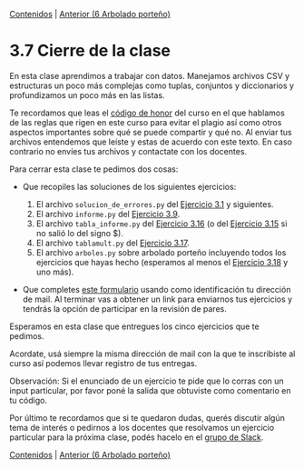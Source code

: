 [Contenidos](../Contenidos.md) \| [Anterior (6 Arbolado porteño)](06_Arboles1.md)

# 3.7 Cierre de la clase

En esta clase aprendimos a trabajar con datos. Manejamos archivos CSV y estructuras un poco más complejas como tuplas, conjuntos y diccionarios y profundizamos un poco más en las listas.

Te recordamos que leas el [código de honor](../Codigo.md) del curso en el que hablamos de las reglas que rigen en este curso para evitar el plagio así como otros aspectos importantes sobre qué se puede compartir y qué no. Al enviar tus archivos entendemos que leíste y estas de acuerdo con este texto. En caso contrario no envíes tus archivos y contactate con los docentes.


Para cerrar esta clase te pedimos dos cosas:
* Que recopiles las soluciones de los siguientes ejercicios:
    1. El archivo `solucion_de_errores.py` del [Ejercicio 3.1](../03_Datos/01_Bugs.md#ejercicio-31-semántica) y siguientes.
    2. El archivo `informe.py` del [Ejercicio 3.9](../03_Datos/02_Secuencias.md#ejercicio-39-la-función-zip).
    4. El archivo `tabla_informe.py` del [Ejercicio 3.16](../03_Datos/05_Formato.md#ejercicio-316-un-desafío-de-formato) (o del [Ejercicio 3.15](../03_Datos/05_Formato.md#ejercicio-315-agregar-encabezados) si no salió lo del signo $).
    5. El archivo `tablamult.py` del [Ejercicio 3.17](../03_Datos/05_Formato.md#ejercicio-317-tablas-de-multiplicar).
    3. El archivo `arboles.py` sobre arbolado porteño incluyendo todos los ejercicios que hayas hecho (esperamos al menos el [Ejercicio 3.18](../03_Datos/06_Arboles1.md#ejercicio-318-lectura-de-los-árboles-de-un-parque) y uno más).
    

* Que completes [este formulario](https://docs.google.com/forms/d/19zpbCFLl2jigepmsaSUoitWge8qpRL1Xg8tqynj1pnI) usando como identificación tu dirección de mail.  Al terminar vas a obtener un link para enviarnos tus ejercicios y tendrás la opción de participar en la revisión de pares.
 
Esperamos en esta clase que entregues los cinco ejercicios que te pedimos. 

Acordate, usá siempre la misma dirección de mail con la que te inscribiste al curso así podemos llevar registro de tus entregas. 

Observación: Si el enunciado de un ejercicio te pide que lo corras con un input particular, por favor poné la salida que obtuviste como comentario en tu código. 

Por último te recordamos que si te quedaron dudas, querés discutir algún tema de interés o pedirnos a los docentes que resolvamos un ejercicio particular para la próxima clase, podés hacelo en el [grupo de Slack](../Slack.md).



[Contenidos](../Contenidos.md) \| [Anterior (6 Arbolado porteño)](06_Arboles1.md)


